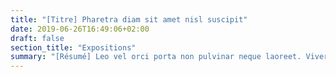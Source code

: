 ```yaml
---
title: "[Titre] Pharetra diam sit amet nisl suscipit"
date: 2019-06-26T16:49:06+02:00
draft: false
section_title: "Expositions"
summary: "[Résumé] Leo vel orci porta non pulvinar neque laoreet. Viverra nam libero justo laoreet sit. Magna fringilla urna porttitor rhoncus dolor. Sagittis nisl rhoncus mattis rhoncus urna neque viverra justo."
---
```

